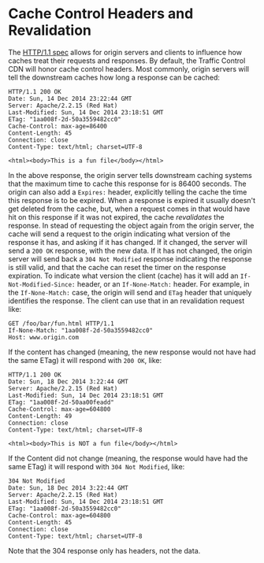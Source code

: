 Cache Control Headers and Revalidation
======================================

The [HTTP/1.1 spec](https://www.ietf.org/rfc/rfc2616.txt) allows for
origin servers and clients to influence how caches treat their requests
and responses. By default, the Traffic Control CDN will honor cache
control headers. Most commonly, origin servers will tell the downstream
caches how long a response can be cached:

    HTTP/1.1 200 OK
    Date: Sun, 14 Dec 2014 23:22:44 GMT
    Server: Apache/2.2.15 (Red Hat)
    Last-Modified: Sun, 14 Dec 2014 23:18:51 GMT
    ETag: "1aa008f-2d-50a3559482cc0"
    Cache-Control: max-age=86400
    Content-Length: 45
    Connection: close
    Content-Type: text/html; charset=UTF-8

    <html><body>This is a fun file</body></html>

In the above response, the origin server tells downstream caching
systems that the maximum time to cache this response for is 86400
seconds. The origin can also add a `Expires:` header, explicitly telling
the cache the time this response is to be expired. When a response is
expired it usually doesn't get deleted from the cache, but, when a
request comes in that would have hit on this response if it was not
expired, the cache *revalidates* the response. In stead of requesting
the object again from the origin server, the cache will send a request
to the origin indicating what version of the response it has, and asking
if it has changed. If it changed, the server will send a `200 OK`
response, with the new data. If it has not changed, the origin server
will send back a `304 Not Modified` response indicating the response is
still valid, and that the cache can reset the timer on the response
expiration. To indicate what version the client (cache) has it will add
an `If-Not-Modified-Since:` header, or an `If-None-Match:` header. For
example, in the `If-None-Match:` case, the origin will send and `ETag`
header that uniquely identifies the response. The client can use that in
an revalidation request like:

    GET /foo/bar/fun.html HTTP/1.1
    If-None-Match: "1aa008f-2d-50a3559482cc0"
    Host: www.origin.com

If the content has changed (meaning, the new response would not have had
the same ETag) it will respond with `200 OK`, like:

    HTTP/1.1 200 OK
    Date: Sun, 18 Dec 2014 3:22:44 GMT
    Server: Apache/2.2.15 (Red Hat)
    Last-Modified: Sun, 14 Dec 2014 23:18:51 GMT
    ETag: "1aa008f-2d-50aa00feadd"
    Cache-Control: max-age=604800
    Content-Length: 49
    Connection: close
    Content-Type: text/html; charset=UTF-8

    <html><body>This is NOT a fun file</body></html>

If the Content did not change (meaning, the response would have had the
same ETag) it will respond with `304 Not Modified`, like:

    304 Not Modified
    Date: Sun, 18 Dec 2014 3:22:44 GMT
    Server: Apache/2.2.15 (Red Hat)
    Last-Modified: Sun, 14 Dec 2014 23:18:51 GMT
    ETag: "1aa008f-2d-50a3559482cc0"
    Cache-Control: max-age=604800
    Content-Length: 45
    Connection: close
    Content-Type: text/html; charset=UTF-8

Note that the 304 response only has headers, not the data.
